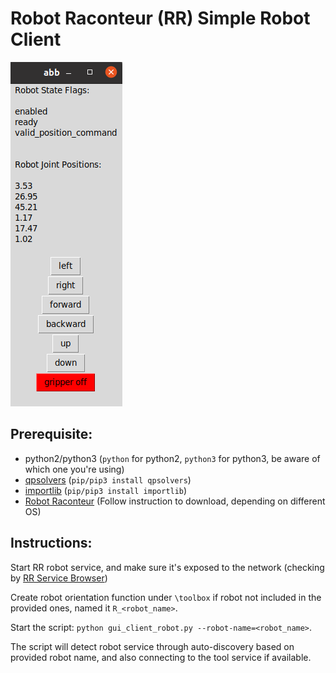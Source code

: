 # Robot Raconteur (RR) Simple Robot Client
![](images/gui.png)

## Prerequisite:
* python2/python3 (`python` for python2, `python3` for python3, be aware of which one you're using)
* [qpsolvers](https://pypi.org/project/qpsolvers/) (`pip/pip3 install qpsolvers`)
* [importlib](https://pypi.org/project/importlib/) (`pip/pip3 install importlib`)
* [Robot Raconteur](https://github.com/robotraconteur/robotraconteur/wiki/Download) (Follow instruction to download, depending on different OS)

## Instructions:
Start RR robot service, and make sure it's exposed to the network (checking by [RR Service Browser](https://github.com/robotraconteur/RobotRaconteur_ServiceBrowser))

Create robot orientation function under `\toolbox` if robot not included in the provided ones, named it `R_<robot_name>`.

Start the script:
`python gui_client_robot.py --robot-name=<robot_name>`.

The script will detect robot service through auto-discovery based on provided robot name, and also connecting to the tool service if available.
